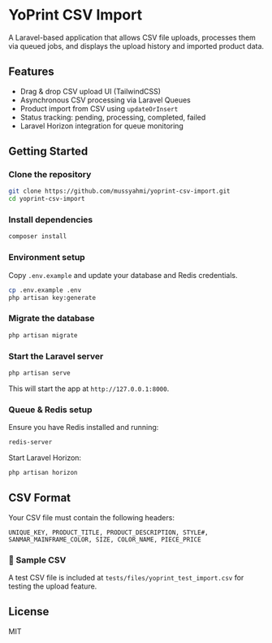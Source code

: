 # YoPrint CSV Import

A Laravel-based application that allows CSV file uploads, processes them via queued jobs, and displays the upload history and imported product data.

## Features

- Drag & drop CSV upload UI (TailwindCSS)
- Asynchronous CSV processing via Laravel Queues
- Product import from CSV using `updateOrInsert`
- Status tracking: pending, processing, completed, failed
- Laravel Horizon integration for queue monitoring

## Getting Started

### Clone the repository

```bash
git clone https://github.com/mussyahmi/yoprint-csv-import.git
cd yoprint-csv-import
```

### Install dependencies

```bash
composer install
```

### Environment setup

Copy `.env.example` and update your database and Redis credentials.

```bash
cp .env.example .env
php artisan key:generate
```

### Migrate the database

```bash
php artisan migrate
```

### Start the Laravel server

```bash
php artisan serve
```

This will start the app at `http://127.0.0.1:8000`.

### Queue & Redis setup

Ensure you have Redis installed and running:

```bash
redis-server
```

Start Laravel Horizon:

```bash
php artisan horizon
```

## CSV Format

Your CSV file must contain the following headers:

```
UNIQUE_KEY, PRODUCT_TITLE, PRODUCT_DESCRIPTION, STYLE#, SANMAR_MAINFRAME_COLOR, SIZE, COLOR_NAME, PIECE_PRICE
```

### 📁 Sample CSV
A test CSV file is included at `tests/files/yoprint_test_import.csv` for testing the upload feature.

## License

MIT
